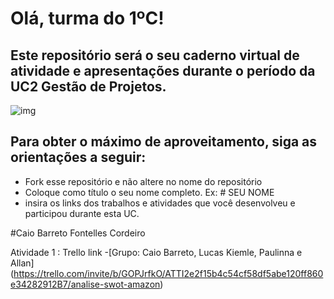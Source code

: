 # Olá, turma do 1ºC! 
## Este repositório será o seu caderno virtual de atividade e apresentações durante o período da UC2 Gestão de Projetos. 

![img](https://blog.acelerato.com/wp-content/uploads/2020/08/5-beneficios-da-gesta%CC%83o-de-projetos-para-a-sua-empresa-1200x640.png)

## Para obter o máximo de aproveitamento, siga as orientações a seguir:

- Fork esse repositório e não altere no nome do repositório
- Coloque como título o seu nome completo. Ex: # SEU NOME
- insira os links dos trabalhos e atividades que você desenvolveu e participou durante esta UC.


#Caio Barreto Fontelles Cordeiro

Atividade 1 : Trello link
-[Grupo: Caio Barreto, Lucas Kiemle, Paulinna e Allan] (https://trello.com/invite/b/GOPJrfkO/ATTI2e2f15b4c54cf58df5abe120ff860e34282912B7/analise-swot-amazon)
